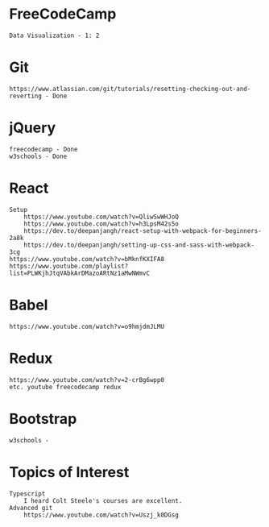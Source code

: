 # FreeCodeCamp
    Data Visualization - 1: 2
# Git 
    https://www.atlassian.com/git/tutorials/resetting-checking-out-and-reverting - Done
# jQuery 
    freecodecamp - Done 
    w3schools - Done 
# React
    Setup
        https://www.youtube.com/watch?v=QliwSwWHJoQ
	    https://www.youtube.com/watch?v=h3LpsM42s5o
        https://dev.to/deepanjangh/react-setup-with-webpack-for-beginners-2a8k
        https://dev.to/deepanjangh/setting-up-css-and-sass-with-webpack-3cg
    https://www.youtube.com/watch?v=bMknfKXIFA8 
    https://www.youtube.com/playlist?list=PLWKjhJtqVAbkArDMazoARtNz1aMwNWmvC 
# Babel
    https://www.youtube.com/watch?v=o9hmjdmJLMU
# Redux
    https://www.youtube.com/watch?v=2-crBg6wpp0  
    etc. youtube freecodecamp redux
# Bootstrap
    w3schools - 
# Topics of Interest
    Typescript
        I heard Colt Steele's courses are excellent.
    Advanced git
        https://www.youtube.com/watch?v=Uszj_k0DGsg